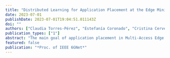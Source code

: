```yaml
---
title: "Distributed Learning for Application Placement at the Edge Minimizing Active Nodes"
date: 2023-07-01
publishDate: 2023-07-01T19:04:51.011143Z
doi: ""
authors: ["Claudia Torres-Pérez", "Estefanía Coronado", "Cristina Cervelló-Pastor",  "Muhammad Shuaib Siddiqui"]
publication_types: ["1"]
abstract: "The main goal of application placement in Multi-Access Edge Computing (MEC) is to map their requirements to the infrastructure for desired Service Level Agreement (SLA). In highly distributed infrastructures in beyond 5G and 6G networks, meeting this need and minimizing energy use are crucial. Focusing solely on meeting SLA requirements can lead to resource fragmentation and reduced energy efficiency, as nodes utilize only a small portion of their resources. Furthermore, when multiple orchestrators govern MEC nodes, achieving optimal efficiency becomes a more complex challenge. This paper addresses the application placement problem by employing distributed deep reinforcement learning to efficiently minimize the overall cost of active MEC nodes in a distributed scenario involving multiple MEC systems. Our technique reduces the number of active nodes maintaining an average accuracy of up to 98%, meets SLA requirements, and is scalable for hosting several MEC nodes."
featured: false
publication: "*Proc. of IEEE 6GNet*"
---
```


